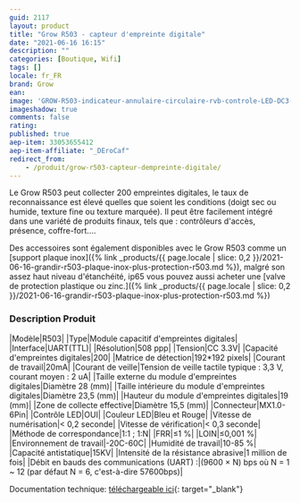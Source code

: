 ```yaml
---
guid: 2117
layout: product 
title: "Grow R503 - capteur d'empreinte digitale"
date: "2021-06-16 16:15"
description: ""
categories: [Boutique, Wifi]
tags: []
locale: fr_FR
brand: Grow
ean: 
image: 'GROW-R503-indicateur-annulaire-circulaire-rvb-controle-LED-DC3-3V-mx1-0-6-broches-Module.jpg'
imageshadow: true
comments: false
rating:  
published: true
aep-item: 33053655412
aep-item-affiliate: "_DEroCaf"
redirect_from: 
    - /produit/grow-r503-capteur-dempreinte-digitale/
---
```


Le Grow R503 peut collecter 200 empreintes digitales, le taux de reconnaissance est élevé quelles que soient les conditions (doigt sec ou humide, texture fine ou texture marquée). Il peut être facilement intégré dans une variété de produits finaux, tels que : contrôleurs d'accès, présence, coffre-fort....

Des accessoires sont également disponibles avec le Grow R503 comme un [support plaque inox]({% link _products/{{ page.locale | slice: 0,2 }}/2021-06-16-grandir-r503-plaque-inox-plus-protection-r503.md %}), malgré son assez haut niveau d'étanchéité, ip65 vous pouvez aussi acheter une [valve de protection plastique ou zinc.]({% link _products/{{ page.locale | slice: 0,2 }}/2021-06-16-grandir-r503-plaque-inox-plus-protection-r503.md %})

### Description Produit

|Modèle|R503|
|Type|Module capacitif d'empreintes digitales|
|Interface|UART(TTL)|
|Résolution|508 ppp|
|Tension|CC 3.3V|
|Capacité d'empreintes digitales|200|
|Matrice de détection|192*192 pixels|
|Courant de travail|20mA|
|Courant de veille|Tension de veille tactile typique : 3,3 V, courant moyen : 2 uA|
|Taille externe du module d'empreintes digitales|Diamètre 28 (mm)|
|Taille intérieure du module d'empreintes digitales|Diamètre 23,5 (mm)|
|Hauteur du module d'empreintes digitales|19 (mm)|
|Zone de collecte effective|Diamètre 15,5 (mm)|
|Connecteur|MX1.0-6Pin|
|Contrôle LED|OUI|
|Couleur LED|Bleu et Rouge|
|Vitesse de numérisation|&lt; 0,2 seconde|
|Vitesse de vérification|&lt; 0,3 seconde|
|Méthode de correspondance|1:1 ; 1:N|
|FRR|≤1 %|
|LOIN|≤0,001 %|
|Environnement de travail|-20C-60C|
|Humidité de travail|10-85 %|
|Capacité antistatique|15KV|
|Intensité de la résistance abrasive|1 million de fois|
|Débit en bauds des communications (UART) :|(9600 × N) bps où N = 1 ~ 12 (par défaut N = 6, c'est-à-dire 57600bps)|

Documentation technique: [téléchargeable ici](https://www.dropbox.com/sh/epucei8lmoz7xpp/AAAmon04b1DiSOeh1q4nAhzAa?dl=0&preview=R503+fingerprint+module+user+manual.pdf){: target="_blank"}
